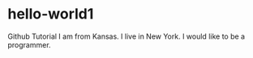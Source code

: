# hello-world1
Github Tutorial
I am from Kansas. I live in New York.
I would like to be a programmer.
